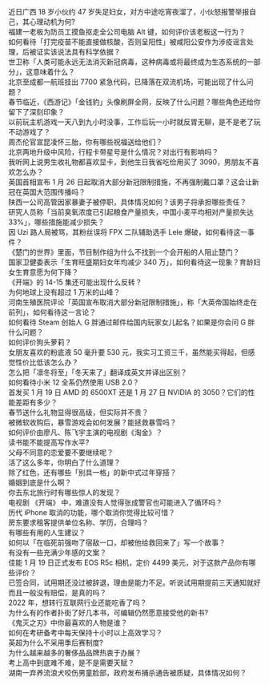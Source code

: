 近日广西 18 岁小伙约 47 岁失足妇女，对方中途吃宵夜溜了，小伙怒报警举报自己，其心理动机为何?  
福建一老板为防员工摸鱼抠走全公司电脑 Alt 键，如何评价该老板这一行为？  
如何看待「打完疫苗不能直接做核酸，否则呈阳性」被咸阳公安作为涉疫谣言处理，后被证实该说法具有科学依据？  
世卫称「人类可能永远无法消灭新冠病毒，这种病毒或将最终成为生态系统的一部分」，这意味着什么？  
北京至成都一航班挂出 7700 紧急代码，已降落在双流机场，可能出现了什么问题？  
春节临近，《西游记》「金钱豹」头像刷屏全网，反映了什么问题？哪些角色还给你留下了深刻印象？  
以前玩主机游戏一天八到九小时没事，工作后玩一小时就反胃无聊，是不是老了玩不动游戏了？  
周杰伦官宣昆凌怀三胎，你有哪些祝福送给他们？  
北京两地升级中风险，行程卡带星号是什么情况？对出行有影响吗？  
我听网上说男生收礼物都喜欢显卡，到他生日我省吃俭用买了 3090，男朋友不喜欢怎么办？  
英国首相宣布 1 月 26 日起取消大部分新冠限制措施，不再强制戴口罩？这会让新冠在英国大范围传播吗？  
陕西一公司高管因家暴妻子被停职，具体情况如何？该男子将承担哪些责任？  
研究人员称「当前臭氧浓度已引起粮食产量损失，中国小麦平均相对产量损失达 33%」，哪些措施能减少损失？  
因 Uzi 路人局被骂，其粉丝误将 FPX 二队辅助选手 Lele 爆破，如何看待这一事件？  
《楚门的世界》里面，节目制作组为什么不找到一个会开船的人阻止楚门？  
国家卫健委表示「生育旺盛期妇女年均减少 340 万」，如何看待这一现象？育龄妇女生育意愿为何下降？  
《开端》的 14-15 集还可能出现什么反转？  
为何地球上没有超过 1 万米的山峰？  
河南生殖医院评论「英国宣布取消大部分新冠限制措施」，称「大英帝国始终走在前列」，如何看待这一言论？  
如何看待 Steam 创始人 G 胖通过邮件给国内玩家女儿起名？如果是你会问 G 胖什么问题？  
如何评价狗头萝莉？  
女朋友喜欢的粉底液 50 毫升要 530 元，我实习工资三千，虽然能买得起，但感觉性价比低该怎么办？  
怎么把「凛冬将至」「冬天来了」翻译成英文并译出区别？  
如何看待小米 12 全系仍然使用 USB 2.0？  
首发买 1 月 19 日 AMD 的 6500XT 还是 1 月 27 日 NVIDIA 的 3050？它们的性能差距有多少？  
春节送什么礼物显得很高级，但实际并不贵？  
被微软收购后，暴雪游戏会如何发展？能拯救暴雪吗？  
如何评价由廖凡、陈飞宇主演的电视剧《淘金》？  
读书能不能提高写作水平?  
父母不同意的恋爱要不要继续呢？  
活了这么多年，你明白了什么道理？  
除了红色，还有哪些「别具一格」的新中式过年穿搭？  
婚姻到底是什么啊？  
你去东北旅行时有哪些惊人的发现？  
电视剧 《开端》 中，难道没有人觉得张成警官也可能进入了循环吗？  
历代 iPhone 取消的功能，哪个取消你觉得比较可惜？  
房东要求租客提供单位名称、学历，合理吗？  
有哪些有用的人生建议？  
如何以「在临死前强吻了宿敌一口，却被他给救回来了」写一个故事？  
有没有一些充满少年感的文案？  
佳能 1 月 19 日正式发布 EOS R5c 相机，定价 4499 美元，对于这款产品你有哪些评价？  
已签合同，试用期还没过被辞退，理由是能力不足。听说试用期提前三天通知就好而且一般没有赔偿，是真的吗？  
2022 年，想转行互联网行业还能吃香了吗？  
为什么有的作者扑街了好几本书，可编辑仍然愿意接受他的新书?  
《鬼灭之刃》中你最喜欢的人物是谁？  
如何在考研备考中每天保持十小时以上高效学习？  
英超为什么不采用季后赛制度?  
为什么越来越多的奢侈品品牌热衷于办展？  
考上高中到底难不难，是不是需要天赋？  
湖南一弃养流浪犬咬伤男童脸部，政府发布捕杀通告被质疑，具体情况如何？  
